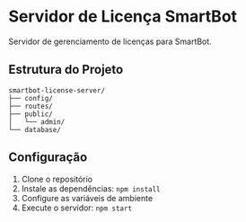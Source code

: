 # Servidor de Licença SmartBot

Servidor de gerenciamento de licenças para SmartBot.

## Estrutura do Projeto

```plaintext
smartbot-license-server/
├── config/
├── routes/
├── public/
│   └── admin/
└── database/
```

## Configuração

1. Clone o repositório
2. Instale as dependências: `npm install`
3. Configure as variáveis de ambiente
4. Execute o servidor: `npm start`
